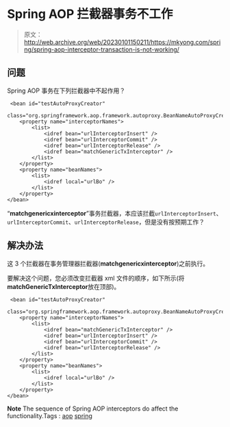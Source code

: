 # Spring AOP 拦截器事务不工作

> 原文：<http://web.archive.org/web/20230101150211/https://mkyong.com/spring/spring-aop-interceptor-transaction-is-not-working/>

## 问题

Spring AOP 事务在下列拦截器中不起作用？

```
 <bean id="testAutoProxyCreator"
    class="org.springframework.aop.framework.autoproxy.BeanNameAutoProxyCreator">
	<property name="interceptorNames">
		<list>
			<idref bean="urlInterceptorInsert" />
			<idref bean="urlInterceptorCommit" />
			<idref bean="urlInterceptorRelease" />
			<idref bean="matchGenericTxInterceptor" />
		</list>
	</property>
	<property name="beanNames">
		<list>
			<idref local="urlBo" />
		</list>
	</property>
</bean> 
```

“**matchgenericxinterceptor**”事务拦截器，本应该拦截`urlInterceptorInsert`、`urlInterceptorCommit`、`urlInterceptorRelease`，但是没有按预期工作？

## 解决办法

这 3 个拦截器在事务管理器拦截器(**matchgenericxinterceptor**)之前执行。

要解决这个问题，您必须改变拦截器 xml 文件的顺序，如下所示(将**matchGenericTxInterceptor**放在顶部)。

```
 <bean id="testAutoProxyCreator"
        class="org.springframework.aop.framework.autoproxy.BeanNameAutoProxyCreator">
	<property name="interceptorNames">
		<list>
            <idref bean="matchGenericTxInterceptor" />
			<idref bean="urlInterceptorInsert" />
			<idref bean="urlInterceptorCommit" />
			<idref bean="urlInterceptorRelease" />
		</list>
	</property>
	<property name="beanNames">
		<list>
			<idref local="urlBo" />
		</list>
	</property>
</bean> 
```

**Note**
The sequence of Spring AOP interceptors do affect the functionality.Tags : [aop](http://web.archive.org/web/20210818172544/https://mkyong.com/tag/aop/) [spring](http://web.archive.org/web/20210818172544/https://mkyong.com/tag/spring/)<input type="hidden" id="mkyong-current-postId" value="170">